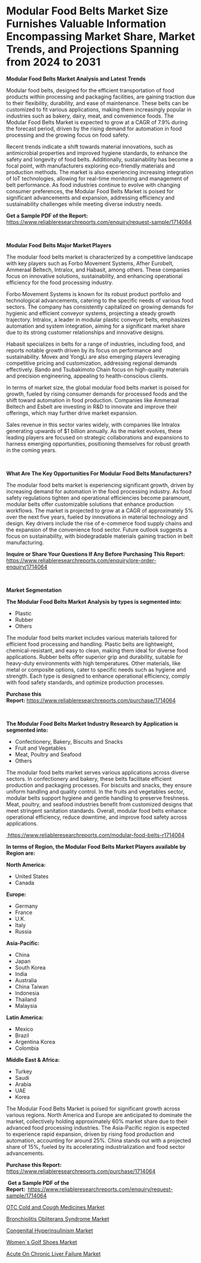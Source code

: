 <p><h1>Modular Food Belts Market Size Furnishes Valuable Information Encompassing Market Share, Market Trends, and Projections Spanning from 2024 to 2031</h1></p><p><strong>Modular Food Belts Market Analysis and Latest Trends</strong></p>
<p><p>Modular food belts, designed for the efficient transportation of food products within processing and packaging facilities, are gaining traction due to their flexibility, durability, and ease of maintenance. These belts can be customized to fit various applications, making them increasingly popular in industries such as bakery, dairy, meat, and convenience foods. The Modular Food Belts Market is expected to grow at a CAGR of 7.9% during the forecast period, driven by the rising demand for automation in food processing and the growing focus on food safety.</p><p>Recent trends indicate a shift towards material innovations, such as antimicrobial properties and improved hygiene standards, to enhance the safety and longevity of food belts. Additionally, sustainability has become a focal point, with manufacturers exploring eco-friendly materials and production methods. The market is also experiencing increasing integration of IoT technologies, allowing for real-time monitoring and management of belt performance. As food industries continue to evolve with changing consumer preferences, the Modular Food Belts Market is poised for significant advancements and expansion, addressing efficiency and sustainability challenges while meeting diverse industry needs.</p></p>
<p><strong>Get a Sample PDF of the Report:&nbsp;</strong> <a href="https://www.reliableresearchreports.com/enquiry/request-sample/1714064?utm_campaign=1676&utm_medium=2&utm_source=Github&utm_content=ia&utm_term=22102024&utm_id=modular-food-belts">https://www.reliableresearchreports.com/enquiry/request-sample/1714064</a></p>
<p>&nbsp;</p>
<p><strong>Modular Food Belts Major Market Players</strong></p>
<p><p>The modular food belts market is characterized by a competitive landscape with key players such as Forbo Movement Systems, Afher Eurobelt, Ammeraal Beltech, Intralox, and Habasit, among others. These companies focus on innovative solutions, sustainability, and enhancing operational efficiency for the food processing industry.</p><p>Forbo Movement Systems is known for its robust product portfolio and technological advancements, catering to the specific needs of various food sectors. The company has consistently capitalized on growing demands for hygienic and efficient conveyor systems, projecting a steady growth trajectory. Intralox, a leader in modular plastic conveyor belts, emphasizes automation and system integration, aiming for a significant market share due to its strong customer relationships and innovative designs.</p><p>Habasit specializes in belts for a range of industries, including food, and reports notable growth driven by its focus on performance and sustainability. Movex and YongLi are also emerging players leveraging competitive pricing and customization, addressing regional demands effectively. Bando and Tsubakimoto Chain focus on high-quality materials and precision engineering, appealing to health-conscious clients.</p><p>In terms of market size, the global modular food belts market is poised for growth, fueled by rising consumer demands for processed foods and the shift toward automation in food production. Companies like Ammeraal Beltech and Esbelt are investing in R&D to innovate and improve their offerings, which may further drive market expansion.</p><p>Sales revenue in this sector varies widely, with companies like Intralox generating upwards of $1 billion annually. As the market evolves, these leading players are focused on strategic collaborations and expansions to harness emerging opportunities, positioning themselves for robust growth in the coming years.</p></p>
<p>&nbsp;</p>
<p><strong>What Are The Key Opportunities For Modular Food Belts Manufacturers?</strong></p>
<p><p>The modular food belts market is experiencing significant growth, driven by increasing demand for automation in the food processing industry. As food safety regulations tighten and operational efficiencies become paramount, modular belts offer customizable solutions that enhance production workflows. The market is projected to grow at a CAGR of approximately 5% over the next five years, fueled by innovations in material technology and design. Key drivers include the rise of e-commerce food supply chains and the expansion of the convenience food sector. Future outlook suggests a focus on sustainability, with biodegradable materials gaining traction in belt manufacturing.</p></p>
<p><strong>Inquire or Share Your Questions If Any Before Purchasing This Report:</strong> <a href="https://www.reliableresearchreports.com/enquiry/pre-order-enquiry/1714064?utm_campaign=1676&utm_medium=2&utm_source=Github&utm_content=ia&utm_term=22102024&utm_id=modular-food-belts">https://www.reliableresearchreports.com/enquiry/pre-order-enquiry/1714064</a></p>
<p>&nbsp;</p>
<p><strong>Market Segmentation</strong></p>
<p><strong>The Modular Food Belts Market Analysis by types is segmented into:</strong></p>
<p><ul><li>Plastic</li><li>Rubber</li><li>Others</li></ul></p>
<p><p>The modular food belts market includes various materials tailored for efficient food processing and handling. Plastic belts are lightweight, chemical-resistant, and easy to clean, making them ideal for diverse food applications. Rubber belts offer superior grip and durability, suitable for heavy-duty environments with high temperatures. Other materials, like metal or composite options, cater to specific needs such as hygiene and strength. Each type is designed to enhance operational efficiency, comply with food safety standards, and optimize production processes.</p></p>
<p><strong>Purchase this Report:&nbsp;</strong><a href="https://www.reliableresearchreports.com/purchase/1714064?utm_campaign=1676&utm_medium=2&utm_source=Github&utm_content=ia&utm_term=22102024&utm_id=modular-food-belts">https://www.reliableresearchreports.com/purchase/1714064</a></p>
<p>&nbsp;</p>
<p><strong>The Modular Food Belts Market Industry Research by Application is segmented into:</strong></p>
<p><ul><li>Confectionery, Bakery, Biscuits and Snacks</li><li>Fruit and Vegetables</li><li>Meat, Poultry and Seafood</li><li>Others</li></ul></p>
<p><p>The modular food belts market serves various applications across diverse sectors. In confectionery and bakery, these belts facilitate efficient production and packaging processes. For biscuits and snacks, they ensure uniform handling and quality control. In the fruits and vegetables sector, modular belts support hygiene and gentle handling to preserve freshness. Meat, poultry, and seafood industries benefit from customized designs that meet stringent sanitation standards. Overall, modular food belts enhance operational efficiency, reduce downtime, and improve food safety across applications.</p></p>
<p><a href="https://www.reliableresearchreports.com/modular-food-belts-r1714064?utm_campaign=1676&utm_medium=2&utm_source=Github&utm_content=ia&utm_term=22102024&utm_id=modular-food-belts">&nbsp;https://www.reliableresearchreports.com/modular-food-belts-r1714064</a></p>
<p><strong>In terms of Region, the Modular Food Belts Market Players available by Region are:</strong></p>
<p>
    <p> <strong> North America: </strong>
        <ul>
            <li>United States</li>
            <li>Canada</li>
        </ul>
        </p> 
    <p> <strong> Europe: </strong>
        <ul>
            <li>Germany</li>
            <li>France</li>
            <li>U.K.</li>
            <li>Italy</li>
            <li>Russia</li>
        </ul>
        </p> 
    <p> <strong> Asia-Pacific: </strong>
        <ul>
            <li>China</li>
            <li>Japan</li>
            <li>South Korea</li>
            <li>India</li>
            <li>Australia</li>
            <li>China Taiwan</li>
            <li>Indonesia</li>
            <li>Thailand</li>
            <li>Malaysia</li>
        </ul>
        </p> 
    <p> <strong> Latin America: </strong>
        <ul>
            <li>Mexico</li>
            <li>Brazil</li>
            <li>Argentina Korea</li>
            <li>Colombia</li>
        </ul>
        </p> 
    <p> <strong> Middle East & Africa: </strong>
        <ul>
            <li>Turkey</li>
            <li>Saudi</li>
            <li>Arabia</li>
            <li>UAE</li>
            <li>Korea</li>
        </ul>
    </p>
    </p>
<p><p>The Modular Food Belts Market is poised for significant growth across various regions. North America and Europe are anticipated to dominate the market, collectively holding approximately 60% market share due to their advanced food processing industries. The Asia-Pacific region is expected to experience rapid expansion, driven by rising food production and automation, accounting for around 25%. China stands out with a projected share of 15%, fueled by its accelerating industrialization and food sector advancements.</p></p>
<p><strong>Purchase this Report: </strong><a href="https://www.reliableresearchreports.com/purchase/1714064?utm_campaign=1676&utm_medium=2&utm_source=Github&utm_content=ia&utm_term=22102024&utm_id=modular-food-belts">https://www.reliableresearchreports.com/purchase/1714064</a></p>
<p>&nbsp;<strong>Get a Sample PDF of the Report:&nbsp;&nbsp;</strong><a href="https://www.reliableresearchreports.com/enquiry/request-sample/1714064?utm_campaign=1676&utm_medium=2&utm_source=Github&utm_content=ia&utm_term=22102024&utm_id=modular-food-belts">https://www.reliableresearchreports.com/enquiry/request-sample/1714064</a></p>
<p><strong></strong></p>
<p><p><a href="https://www.linkedin.com/pulse/decoding-otc-cold-cough-medicines-industry-dynamics-strategic-nh5nc?utm_campaign=1676&utm_medium=2&utm_source=Github&utm_content=ia&utm_term=22102024&utm_id=modular-food-belts">OTC Cold and Cough Medicines Market</a></p><p><a href="https://www.linkedin.com/pulse/bronchiolitis-obliterans-syndrome-spectrum-usage-patterns-wedec?utm_campaign=1676&utm_medium=2&utm_source=Github&utm_content=ia&utm_term=22102024&utm_id=modular-food-belts">Bronchiolitis Obliterans Syndrome Market</a></p><p><a href="https://www.linkedin.com/pulse/congenital-hyperinsulinism-market-size-share-growth-analysis-wfanc?utm_campaign=1676&utm_medium=2&utm_source=Github&utm_content=ia&utm_term=22102024&utm_id=modular-food-belts">Congenital Hyperinsulinism Market</a></p><p><a href="https://github.com/MatthewHernandez403/Market-Research-Report-List-1/blob/main/womens-golf-shoes-market.md?utm_campaign=1676&utm_medium=2&utm_source=Github&utm_content=ia&utm_term=22102024&utm_id=modular-food-belts">Women`s Golf Shoes Market</a></p><p><a href="https://www.linkedin.com/pulse/acute-chronic-liver-failure-market2024-2031-industry-insights-lbe8c?utm_campaign=1676&utm_medium=2&utm_source=Github&utm_content=ia&utm_term=22102024&utm_id=modular-food-belts">Acute On Chronic Liver Failure Market</a></p></p>